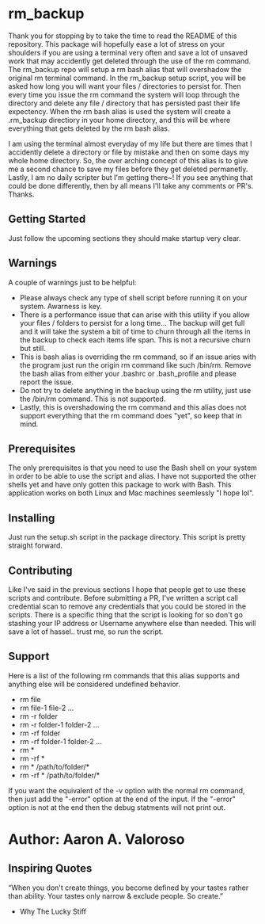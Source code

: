 # rm_backup

Thank you for stopping by to take the time to read the README of this repository. This package will hopefully ease a lot of stress on your shoulders if you are using a terminal very often and save a lot of unsaved work that may accidently get deleted through the use of the rm command. The rm_backup repo will setup a rm bash alias that will overshadow the original rm terminal command. In the rm_backup setup script, you will be asked how long you will want your files / directories to persist for. Then every time you issue the rm command the system will loop through the directory and delete any file / directory that has persisted past their life expectency. When the rm bash alias is used the system will create a .rm_backup directiory in your home directory, and this will be where everything that gets deleted by the rm bash alias. 

I am using the terminal almost everyday of my life but there are times that I accidently delete a directory or file by mistake and then on some days my whole home directory. So, the over arching concept of this alias is to give me a second chance to save my files before they get deleted permanetly. Lastly, I am no daily scripter but I'm getting there~! If you see anything that could be done differently, then by all means I'll take any comments or PR's. Thanks.


## Getting Started

Just follow the upcoming sections they should make startup very clear.

## Warnings

A couple of warnings just to be helpful:
- Please always check any type of shell script before running it on your system. Awarness is key.
- There is a performance issue that can arise with this utility if you allow your files / folders to persist for a long time... The backup will get full and it will take the system a bit of time to churn through all the items in the backup to check each items life span. This is not a recursive churn but still.
- This is bash alias is overriding the rm command, so if an issue aries with the program just run the origin rm command like such /bin/rm. Remove the bash alias from either your .bashrc or .bash_profile and please report the issue. 
- Do not try to delete anything in the backup using the rm utility, just use the /bin/rm command. This is not supported.
- Lastly, this is overshadowing the rm command and this alias does not support everything that the rm command does "yet", so keep that in mind.

## Prerequisites

The only prerequisites is that you need to use the Bash shell on your system in order to be able to use the script and alias. I have not supported the other shells yet and have only gotten this package to work with Bash. This application works on both Linux and Mac machines seemlessly "I hope lol". 

## Installing

Just run the setup.sh script in the package directory. This script is pretty straight forward.

## Contributing

Like I've said in the previous sections I hope that people get to use these scripts and contribute. Before submitting a PR, I've written a script call credential scan to remove any credentials that you could be stored in the scripts. There is a specific thing that the script is looking for so don't go stashing your IP address or Username anywhere else than needed. This will save a lot of hassel.. trust me, so run the script. 

## Support

Here is a list of the following rm commands that this alias supports and anything else will be considered undefined behavior.
- rm file
- rm file-1 file-2 ...
- rm -r folder
- rm -r folder-1 folder-2 ...
- rm -rf folder
- rm -rf folder-1 folder-2 ...
- rm *
- rm -rf *
- rm * /path/to/folder/*
- rm -rf * /path/to/folder/*

If you want the equivalent of the -v option with the normal rm command, then just add the "-error" option at the end of the input. If the "-error" option is not at the end then the debug statments will not print out. 

# Author: Aaron A. Valoroso

## Inspiring Quotes

“When you don't create things, you become defined by your tastes rather than ability. Your tastes only narrow & exclude people. So create.” 
 - Why The Lucky Stiff

